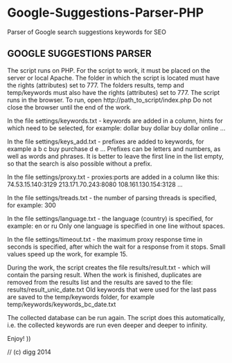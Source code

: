 # Google-Suggestions-Parser-PHP
Parser of Google search suggestions keywords for SEO

GOOGLE SUGGESTIONS PARSER
--------------------------

The script runs on PHP. For the script to work, it must be placed on the server or local Apache.
The folder in which the script is located must have the rights (attributes) set to 777.
The folders results, temp and temp/keywords must also have the rights (attributes) set to 777.
The script runs in the browser. To run, open http://path_to_script/index.php
Do not close the browser until the end of the work.

In the file settings/keywords.txt - keywords are added in a column, hints for which need to be selected, for example:
dollar
buy dollar
buy dollar online
...

In the file settings/keys_add.txt - prefixes are added to keywords, for example
a
b
c
buy
purchase
d
e
...
Prefixes can be letters and numbers, as well as words and phrases.
It is better to leave the first line in the list empty, so that the search is also possible without a prefix.

In the file settings/proxy.txt - proxies:ports are added in a column like this:
74.53.15.140:3129
213.171.70.243:8080
108.161.130.154:3128
...

In the file settings/treads.txt - the number of parsing threads is specified, for example:
300

In the file settings/language.txt - the language (country) is specified, for example:
en
or
ru
Only one language is specified in one line without spaces.

In the file settings/timeout.txt - the maximum proxy response time in seconds is specified, after which the wait for a response from it stops.
Small values ​​speed up the work, for example 15.

During the work, the script creates the file results/result.txt - which will contain the parsing result.
When the work is finished, duplicates are removed from the results list and the results are saved to the file:
results/result_unic_date.txt
Old keywords that were used for the last pass are saved to the temp/keywords folder, for example temp/keywords/keywords_bc_date.txt

The collected database can be run again. The script does this automatically, i.e. the collected keywords are run even deeper and deeper to infinity.

Enjoy! ))

// (c) digg 2014
